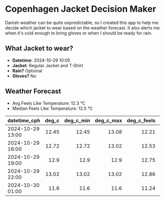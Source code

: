 
# Copenhagen Jacket Decision Maker

Danish weather can be quite unpredictable, so I created this app to help me decide which jacket to wear based on the weather forecast. 
It also alerts me when it's cold enough to bring gloves or when I should be ready for rain.

## What Jacket to wear?

- **Datetime**: 2024-10-29 10:05
- **Jacket**: Regular Jacket and T-Shirt
- **Rain?** Optional
- **Gloves?** No

## Weather Forecast
- Avg Feels Like Temperature: 12.3 °C
- Median Feels Like Temperature: 12.5 °C

| datetime_cph     |   deg_c |   deg_c_min |   deg_c_max |   deg_c_feels | weather   | wind   | rain   |
|:-----------------|--------:|------------:|------------:|--------------:|:----------|:-------|:-------|
| 2024-10-29 13:00 |   12.45 |       12.45 |       13.08 |         12.21 | Clouds    | Low    | None   |
| 2024-10-29 16:00 |   12.72 |       12.72 |       13.02 |         12.53 | Clouds    | Low    | None   |
| 2024-10-29 19:00 |   12.9  |       12.9  |       12.9  |         12.75 | Clouds    | Low    | None   |
| 2024-10-29 22:00 |   13.02 |       13.02 |       13.02 |         12.86 | Rain      | Low    | Low    |
| 2024-10-30 01:00 |   11.6  |       11.6  |       11.6  |         11.24 | Clouds    | Low    | None   |
        